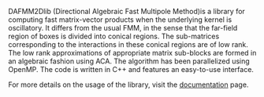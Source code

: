 DAFMM2Dlib (Directional Algebraic Fast Multipole Method)is a library for computing fast matrix-vector products when the underlying kernel is oscillatory. It differs from the usual FMM, in the sense that the far-field region of boxes is divided into conical regions. The sub-matrices corresponding to the interactions in these conical regions are of low rank. The low rank approximations of appropriate matrix sub-blocks are formed in an algebraic fashion using ACA. The algorithm has been parallelized using OpenMP. The code is written in C++ and features an easy-to-use interface.

For more details on the usage of the library, visit the [documentation](http://dafmm2d.rtfd.io) page.
